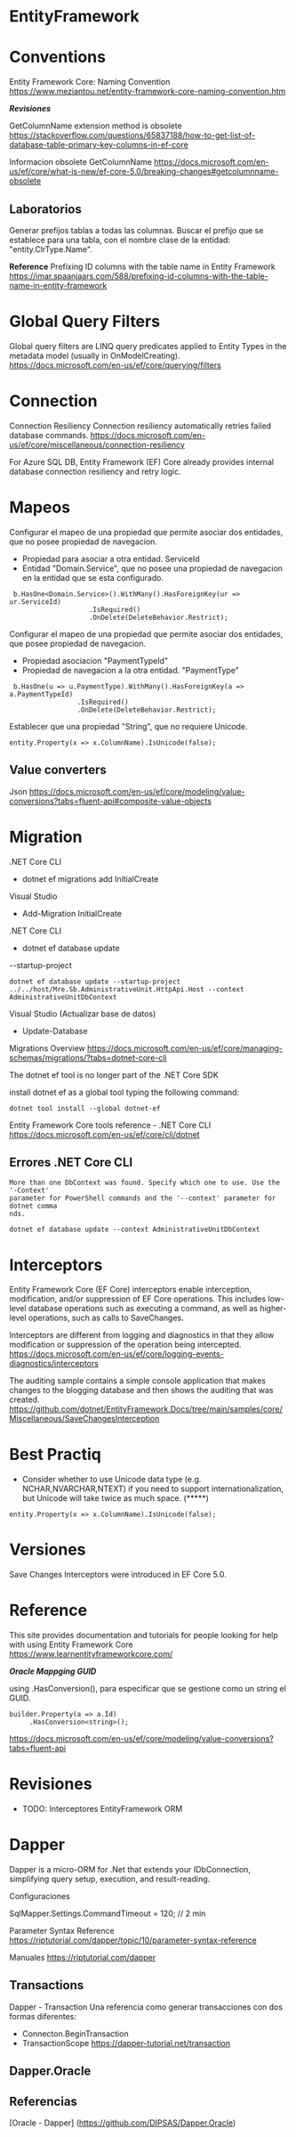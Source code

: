 # EntityFramework



# Conventions


Entity Framework Core: Naming Convention
https://www.meziantou.net/entity-framework-core-naming-convention.htm

***Revisiones***

GetColumnName extension method is obsolete
https://stackoverflow.com/questions/65837188/how-to-get-list-of-database-table-primary-key-columns-in-ef-core

Informacion obsolete GetColumnName
https://docs.microsoft.com/en-us/ef/core/what-is-new/ef-core-5.0/breaking-changes#getcolumnname-obsolete

## Laboratorios

Generar prefijos tablas a todas las columnas.
Buscar el prefijo que se establece para una tabla, con el nombre clase de la entidad: "entity.ClrType.Name".


**Reference**
Prefixing ID columns with the table name in Entity Framework
https://imar.spaanjaars.com/588/prefixing-id-columns-with-the-table-name-in-entity-framework

# Global Query Filters

Global query filters are LINQ query predicates applied to Entity Types in the metadata model (usually in OnModelCreating). 
https://docs.microsoft.com/en-us/ef/core/querying/filters

# Connection

Connection Resiliency
Connection resiliency automatically retries failed database commands. 
https://docs.microsoft.com/en-us/ef/core/miscellaneous/connection-resiliency


For Azure SQL DB, Entity Framework (EF) Core already provides internal database connection resiliency
and retry logic.

# Mapeos

Configurar el mapeo de una propiedad que permite asociar dos entidades, que no posee propiedad de navegacion.
- Propiedad para asociar a otra entidad. ServiceId
- Entidad "Domain.Service", que no posee una propiedad de navegacion en la entidad que se esta configurado.

```
 b.HasOne<Domain.Service>().WithMany().HasForeignKey(ur => ur.ServiceId)
                    .IsRequired()
                    .OnDelete(DeleteBehavior.Restrict);
```

Configurar el mapeo de una propiedad que permite asociar dos entidades, que  posee propiedad de navegacion.
- Propiedad asociacion "PaymentTypeId"
- Propiedad de navegacion a la otra entidad. "PaymentType"
```
 b.HasOne(u => u.PaymentType).WithMany().HasForeignKey(a => a.PaymentTypeId)
                 .IsRequired()
                 .OnDelete(DeleteBehavior.Restrict);
```

Establecer que una propiedad "String", que no requiere Unicode. 

```
entity.Property(x => x.ColumnName).IsUnicode(false);  
```

## Value converters

Json
https://docs.microsoft.com/en-us/ef/core/modeling/value-conversions?tabs=fluent-api#composite-value-objects



# Migration

.NET Core CLI
- dotnet ef migrations add InitialCreate



Visual Studio
- Add-Migration InitialCreate

.NET Core CLI
- dotnet ef database update

--startup-project

```
dotnet ef database update --startup-project ../../host/Mre.Sb.AdministrativeUnit.HttpApi.Host --context AdministrativeUnitDbContext
```

Visual Studio (Actualizar base de datos)
- Update-Database

Migrations Overview
https://docs.microsoft.com/en-us/ef/core/managing-schemas/migrations/?tabs=dotnet-core-cli



The dotnet ef tool is no longer part of the .NET Core SDK

install dotnet ef as a global tool typing the following command:
```
dotnet tool install --global dotnet-ef
```



Entity Framework Core tools reference - .NET Core CLI
https://docs.microsoft.com/en-us/ef/core/cli/dotnet

Errores .NET Core CLI
----------------------

```
More than one DbContext was found. Specify which one to use. Use the '-Context'
parameter for PowerShell commands and the '--context' parameter for dotnet comma
nds.
```

```
dotnet ef database update --context AdministrativeUnitDbContext
```

# Interceptors
Entity Framework Core (EF Core) interceptors enable interception, modification, and/or suppression of EF Core operations. This includes low-level database operations such as executing a command, as well as higher-level operations, such as calls to SaveChanges.

Interceptors are different from logging and diagnostics in that they allow modification or suppression of the operation being intercepted.  
https://docs.microsoft.com/en-us/ef/core/logging-events-diagnostics/interceptors

The auditing sample contains a simple console application that makes changes to the blogging database and then shows the auditing that was created.
https://github.com/dotnet/EntityFramework.Docs/tree/main/samples/core/Miscellaneous/SaveChangesInterception

# Best Practiq


- Consider whether to use Unicode data type  (e.g. NCHAR,NVARCHAR,NTEXT) if you need to support internationalization, but Unicode will take twice as much space. (*****)

```
entity.Property(x => x.ColumnName).IsUnicode(false);  
```


# Versiones


Save Changes Interceptors were introduced in EF Core 5.0.


# Reference

This site provides documentation and tutorials for people looking for help with using Entity Framework Core
https://www.learnentityframeworkcore.com/

***Oracle Mappging GUID***

using .HasConversion<string>(), para especificar que se gestione como un string el GUID.
```
builder.Property(a => a.Id)
     .HasConversion<string>();
```
https://docs.microsoft.com/en-us/ef/core/modeling/value-conversions?tabs=fluent-api

# Revisiones

- TODO: Interceptores EntityFramework ORM

# Dapper

Dapper is a micro-ORM for .Net that extends your IDbConnection, simplifying query setup, execution, and result-reading.


Configuraciones

SqlMapper.Settings.CommandTimeout = 120; // 2 min

Parameter Syntax Reference 
https://riptutorial.com/dapper/topic/10/parameter-syntax-reference


Manuales
https://riptutorial.com/dapper

## Transactions

Dapper - Transaction
Una referencia como generar transacciones con dos formas diferentes:
- Connecton.BeginTransaction
- TransactionScope
https://dapper-tutorial.net/transaction

## Dapper.Oracle



## Referencias

[Oracle - Dapper]
(https://github.com/DIPSAS/Dapper.Oracle)

